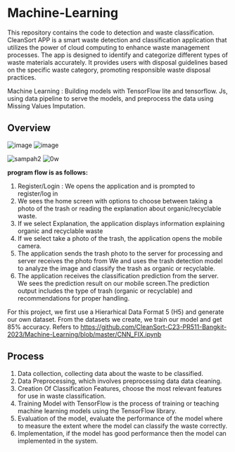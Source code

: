 # Machine-Learning
This repository contains the code to detection and waste classification.
CleanSort APP is a smart waste detection and classification application that utilizes the power of cloud computing to enhance waste management processes. 
The app is designed to identify and categorize different types of waste materials accurately. 
It provides users with disposal guidelines based on the specific waste category, promoting responsible waste disposal practices.

Machine Learning : Building models with TensorFlow lite and tensorflow. Js, using data pipeline to serve the models, and preprocess the data using Missing Values Imputation.

## Overview
![image](https://github.com/CleanSort-C23-PR511-Bangkit-2023/Machine-Learning/assets/96606602/15fdb320-afe9-4f55-a8c8-a75a88a981b7)
![image](https://github.com/CleanSort-C23-PR511-Bangkit-2023/Machine-Learning/assets/96606602/63b28f4c-b09a-4f91-95e3-133af2956c1e)

![sampah2](https://github.com/CleanSort-C23-PR511-Bangkit-2023/Machine-Learning/assets/126807857/06fd9697-34ce-4d9b-8583-655e24309830)
![0w](https://github.com/CleanSort-C23-PR511-Bangkit-2023/Machine-Learning/assets/126807857/9cbae19c-5a91-4bbc-8dd5-55aac3615535)

**program flow is as follows:**
1. Register/Login :  We opens the application and is prompted to register/log in
2. We sees the home screen with options to choose between taking a photo of the trash or reading the explanation about organic/recyclable waste.
3. If we select Explanation, the application displays information explaining organic and recyclable waste
4. If we select take a photo of the trash, the application opens the mobile camera.
5. The application sends the trash photo to the server for processing and server receives the photo from We and uses the trash detection model to analyze the image and classify the trash as organic or recyclable.
6. The application receives the classification prediction from the server. We sees the prediction result on our mobile screen.The prediction output includes the type of trash (organic or recyclable) and recommendations for proper handling.

For this project, we first use a Hierarhical Data Format 5 (H5) and generate our own dataset. From the datasets we create, we train our model and get 85% accuracy. Refers to https://github.com/CleanSort-C23-PR511-Bangkit-2023/Machine-Learning/blob/master/CNN_FIX.ipynb


## Process
1. Data collection, collecting data about the waste to be classified.
2. Data Preprocessing, which involves preprocessing data data cleaning.
3. Creation Of Classification Features, choose the most relevant features for use in waste classification.
4. Training Model with TensorFlow is the process of training or teaching machine learning models using the TensorFlow library.
5. Evaluation of the model, evaluate the performance of the model where to measure the extent where the model can classify the waste correctly.
6. Implementation, if the model has good performance then the model can implemented in the system.
